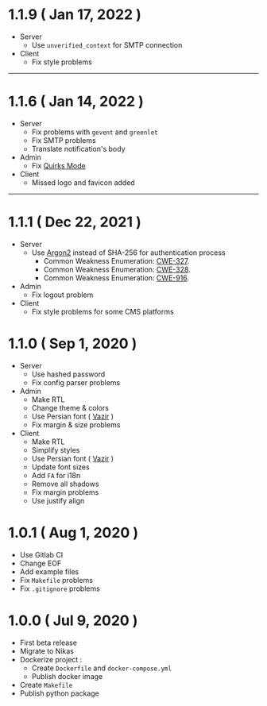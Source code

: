 # 1.1.9 ( Jan 17, 2022 )

- Server
    - Use `unverified_context` for SMTP connection
- Client
    - Fix style problems

---

# 1.1.6 ( Jan 14, 2022 )

- Server
    - Fix problems with `gevent` and `greenlet`
    - Fix SMTP problems
    - Translate notification's body
- Admin
    - Fix [Quirks Mode](https://developer.mozilla.org/en-US/docs/Web/HTML/Quirks_Mode_and_Standards_Mode)
- Client
    - Missed logo and favicon added

---

# 1.1.1 ( Dec 22, 2021 )

- Server
    - Use [Argon2](https://en.wikipedia.org/wiki/Argon2) instead of SHA-256 for authentication process
        - Common Weakness Enumeration: [CWE-327](https://cwe.mitre.org/data/definitions/327.html).
        - Common Weakness Enumeration: [CWE-328](https://cwe.mitre.org/data/definitions/328.html).
        - Common Weakness Enumeration: [CWE-916](https://cwe.mitre.org/data/definitions/916.html).
- Admin
    - Fix logout problem
- Client
    - Fix style problems for some CMS platforms

# 1.1.0 ( Sep 1, 2020 )

- Server
    - Use hashed password
    - Fix config parser problems
- Admin
    - Make RTL
    - Change theme & colors
    - Use Persian font ( [Vazir](https://github.com/rastikerdar/vazir-font) )
    - Fix margin & size problems
- Client
    - Make RTL
    - Simplify styles
    - Use Persian font ( [Vazir](https://github.com/rastikerdar/vazir-font) )
    - Update font sizes
    - Add `FA` for i18n
    - Remove all shadows
    - Fix margin problems
    - Use justify align

# 1.0.1 ( Aug 1, 2020 )

- Use Gitlab CI
- Change EOF
- Add example files
- Fix `Makefile` problems
- Fix `.gitignore` problems

# 1.0.0 ( Jul 9, 2020 )

- First beta release
- Migrate to Nikas
- Dockerize project :
    - Create `Dockerfile` and `docker-compose.yml`
    - Publish docker image
- Create `Makefile`
- Publish python package
